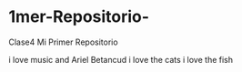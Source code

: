 # 1mer-Repositorio-
Clase4
Mi Primer Repositorio

i love music and Ariel Betancud
i love the cats
i love the fish
